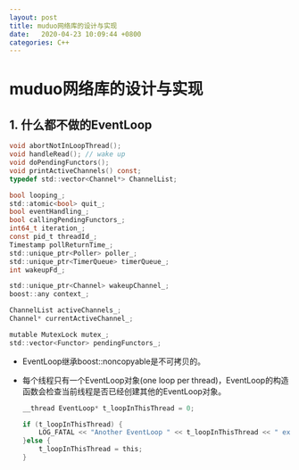 ```yaml
---
layout: post
title: muduo网络库的设计与实现
date:   2020-04-23 10:09:44 +0800
categories: C++
---
```



# muduo网络库的设计与实现


## 1. 什么都不做的EventLoop

```c
void abortNotInLoopThread();
void handleRead(); // wake up
void doPendingFunctors();
void printActiveChannels() const;
typedef std::vector<Channel*> ChannelList;

bool looping_;
std::atomic<bool> quit_;
bool eventHandling_;
bool callingPendingFunctors_;
int64_t iteration_;
const pid_t threadId_;
Timestamp pollReturnTime_;
std::unique_ptr<Poller> poller_;
std::unique_ptr<TimerQueue> timerQueue_;
int wakeupFd_;

std::unique_ptr<Channel> wakeupChannel_;
boost::any context_;

ChannelList activeChannels_;
Channel* currentActiveChannel_;

mutable MutexLock mutex_;
std::vector<Functor> pendingFunctors_;
```



- EventLoop继承boost::noncopyable是不可拷贝的。

- 每个线程只有一个EventLoop对象(one loop per thread)，EventLoop的构造函数会检查当前线程是否已经创建其他的EventLoop对象。

  ```c
  __thread EventLoop* t_loopInThisThread = 0;
  
  if (t_loopInThisThread) {
      LOG_FATAL << "Another EventLoop " << t_loopInThisThread << " exists in this thread " << threadId_;
  }else {
      t_loopInThisThread = this;
  }
  ```

  
